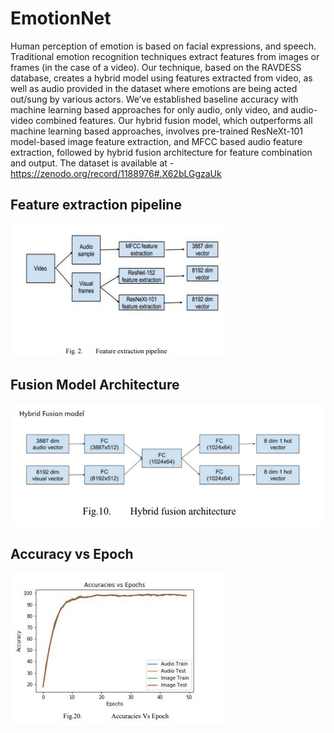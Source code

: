 # EmotionNet
Human perception of emotion is based on facial expressions, and speech. Traditional emotion recognition techniques extract features from images or frames (in the case of a video). Our technique, based on the RAVDESS database, creates a hybrid model using features extracted from video, as well as audio provided in the dataset where emotions are being
acted out/sung by various actors. We’ve established baseline
accuracy with machine learning based approaches for only audio, only video, and audio-video combined features. Our hybrid fusion model, which outperforms all machine learning
based approaches, involves pre-trained ResNeXt-101 model-based image feature extraction, and MFCC based audio feature extraction, followed by hybrid fusion architecture for
feature combination and output. The dataset is available at -https://zenodo.org/record/1188976#.X62bLGgzaUk 

## Feature extraction pipeline
<img src="/plots/3.jpg">

## Fusion Model Architecture
<img src="/plots/2.jpg">

## Accuracy vs Epoch
<img src="/plots/1.jpg">
